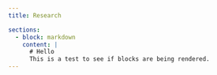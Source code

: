 ```yaml
---
title: Research

sections:
  - block: markdown
    content: |
      # Hello
      This is a test to see if blocks are being rendered.
---
```

